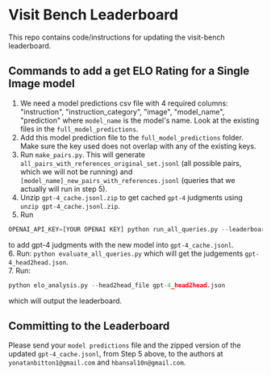 # Visit Bench Leaderboard

This repo contains code/instructions for updating the visit-bench leaderboard.

## Commands to add a get ELO Rating for a Single Image model  

1. We need a model predictions csv file with 4 required columns: "instruction", "instruction_category", "image", "model_name", "prediction" where `model_name` is the model's name. Look at the existing files in the `full_model_predictions`.
2. Add this model prediction file to the `full_model_predictions` folder. Make sure the key used does not overlap with any of the existing keys. 
3. Run `make_pairs.py`. This will generate `all_pairs_with_references_original_set.jsonl` (all possible pairs, which we will not be running) and `[model_name]_new_pairs_with_references.jsonl` (queries that we actually will run in step 5).
4. Unzip `gpt-4_cache.jsonl.zip` to get cached `gpt-4` judgments using `unzip gpt-4_cache.jsonl.zip`.
5. Run 
```python
OPENAI_API_KEY=[YOUR OPENAI KEY] python run_all_queries.py --leaderboard_jsonl leaderboard_submission_model_queries/[model_name]_predictions_new_pairs_with_references.jsonl (from step 3)
``` 
to add gpt-4 judgments with the new model into `gpt-4_cache.jsonl`. \
6. Run: `python evaluate_all_queries.py` which will get the judgements `gpt-4_head2head.json`. \
7. Run: 
```python 
python elo_analysis.py --head2head_file gpt-4_head2head.json
```
which will output the leaderboard.


## Committing to the Leaderboard
Please send your `model predictions` file and the zipped version of the updated `gpt-4_cache.jsonl`, from Step 5 above, to the authors at `yonatanbitton1@gmail.com` and `hbansal10n@gmail.com`.